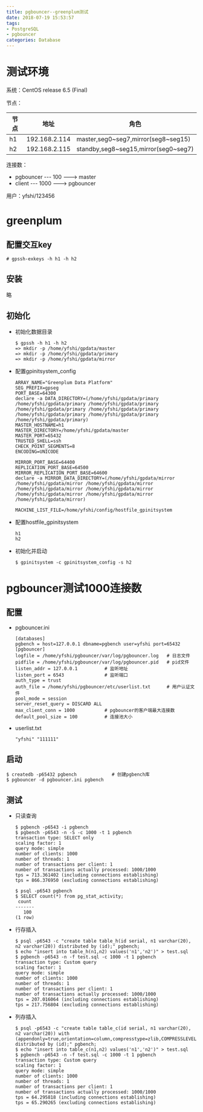 ```yaml
---
title: pgbouncer--greenplum测试
date: 2018-07-19 15:53:57
tags:
- PostgreSQL
- pgbouncer
categories: Database
---
```


# 测试环境

系统：CentOS release 6.5 (Final)

节点：

| 节点 | 地址          | 角色                                 |
| ---- | ------------- | ------------------------------------ |
| h1   | 192.168.2.114 | master,seg0~seg7,mirror(seg8~seg15)  |
| h2   | 192.168.2.115 | standby,seg8~seg15,mirror(seg0~seg7) |

连接数：

- pgbouncer --- 100 ---> master
- client --- 1000 ---> pgbouncer

用户：yfshi/123456

# greenplum

## 配置交互key

```shell
# gpssh-exkeys -h h1 -h h2
```

## 安装

略

## 初始化

- 初始化数据目录

  ```shell
  $ gpssh -h h1 -h h2
  => mkdir -p /home/yfshi/gpdata/master
  => mkdir -p /home/yfshi/gpdata/primary
  => mkdir -p /home/yfshi/gpdata/mirror
  ```

- 配置gpinitsystem_config

  ```shell
  ARRAY_NAME="Greenplum Data Platform"
  SEG_PREFIX=gpseg
  PORT_BASE=64300
  declare -a DATA_DIRECTORY=(/home/yfshi/gpdata/primary /home/yfshi/gpdata/primary /home/yfshi/gpdata/primary /home/yfshi/gpdata/primary /home/yfshi/gpdata/primary /home/yfshi/gpdata/primary /home/yfshi/gpdata/primary /home/yfshi/gpdata/primary)
  MASTER_HOSTNAME=h1
  MASTER_DIRECTORY=/home/yfshi/gpdata/master
  MASTER_PORT=65432
  TRUSTED_SHELL=ssh
  CHECK_POINT_SEGMENTS=8
  ENCODING=UNICODE
  
  MIRROR_PORT_BASE=64400
  REPLICATION_PORT_BASE=64500
  MIRROR_REPLICATION_PORT_BASE=64600
  declare -a MIRROR_DATA_DIRECTORY=(/home/yfshi/gpdata/mirror /home/yfshi/gpdata/mirror /home/yfshi/gpdata/mirror /home/yfshi/gpdata/mirror /home/yfshi/gpdata/mirror /home/yfshi/gpdata/mirror /home/yfshi/gpdata/mirror /home/yfshi/gpdata/mirror)
  
  MACHINE_LIST_FILE=/home/yfshi/config/hostfile_gpinitsystem
  ```

- 配置hostfile_gpinitsystem

  ```shell
  h1
  h2
  ```

- 初始化并启动

  ```shell
  $ gpinitsystem -c gpinitsystem_config -s h2
  ```

# pgbouncer测试1000连接数

## 配置

- pgbouncer.ini

  ```shell
  [databases]
  pgbench = host=127.0.0.1 dbname=pgbench user=yfshi port=65432
  [pgbouncer]
  logfile = /home/yfshi/pgbouncer/var/log/pgbouncer.log   # 日志文件
  pidfile = /home/yfshi/pgbouncer/var/log/pgbouncer.pid   # pid文件
  listen_addr = 127.0.0.1          # 监听地址
  listen_port = 6543               # 监听端口
  auth_type = trust
  auth_file = /home/yfshi/pgbouncer/etc/userlist.txt      # 用户认证文件
  pool_mode = session
  server_reset_query = DISCARD ALL
  max_client_conn = 1000           # pgbouncer的客户端最大连接数
  default_pool_size = 100          # 连接池大小
  ```

- userlist.txt

  ```shell
  "yfshi" "111111"
  ```

## 启动

```shell
$ createdb -p65432 pgbench             # 创建pgbench库
$ pgbouncer -d pgbouncer.ini pgbench
```

## 测试

- 只读查询

  ```shell
  $ pgbench -p6543 -i pgbench
  $ pgbench -p6543 -n -S -c 1000 -t 1 pgbench
  transaction type: SELECT only
  scaling factor: 1
  query mode: simple
  number of clients: 1000
  number of threads: 1
  number of transactions per client: 1
  number of transactions actually processed: 1000/1000
  tps = 713.361402 (including connections establishing)
  tps = 866.376950 (excluding connections establishing)
  
  $ psql -p6543 pgbench
  $ SELECT count(*) from pg_stat_activity;
   count 
  -------
     100
  (1 row)
  ```

- 行存插入

  ```shell
  $ psql -p6543 -c "create table table_h(id serial, n1 varchar(20), n2 varchar(20)) distributed by (id);" pgbench;
  $ echo "insert into table_h(n1,n2) values('n1','n2')" > test.sql
  $ pgbench -p6543 -n -f test.sql -c 1000 -t 1 pgbench
  transaction type: Custom query
  scaling factor: 1
  query mode: simple
  number of clients: 1000
  number of threads: 1
  number of transactions per client: 1
  number of transactions actually processed: 1000/1000
  tps = 207.016064 (including connections establishing)
  tps = 217.756804 (excluding connections establishing)
  ```

- 列存插入

  ```shell
  $ psql -p6543 -c "create table table_c(id serial, n1 varchar(20), n2 varchar(20)) with (appendonly=true,orientation=column,compresstype=zlib,COMPRESSLEVEL=5) distributed by (id);" pgbench;
  $ echo "insert into table_c(n1,n2) values('n1','n2')" > test.sql
  $ pgbench -p6543 -n -f test.sql -c 1000 -t 1 pgbench
  transaction type: Custom query
  scaling factor: 1
  query mode: simple
  number of clients: 1000
  number of threads: 1
  number of transactions per client: 1
  number of transactions actually processed: 1000/1000
  tps = 64.295818 (including connections establishing)
  tps = 65.290265 (excluding connections establishing)
  ```
